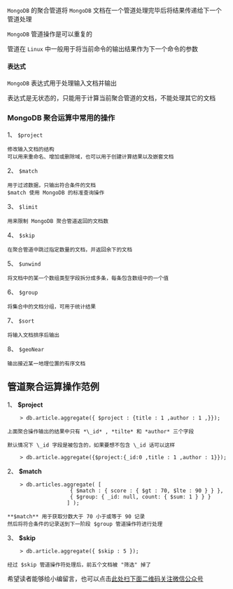 `MongoDB` 的聚合管道将 `MongoDB` 文档在一个管道处理完毕后将结果传递给下一个管道处理

`MongoDB` 管道操作是可以重复的

管道在 `Linux` 中一般用于将当前命令的输出结果作为下一个命令的参数

#### 表达式 ####

`MongoDB` 表达式用于处理输入文档并输出

表达式是无状态的，只能用于计算当前聚合管道的文档，不能处理其它的文档

### MongoDB 聚合运算中常用的操作 ###

1、  `$project`
    
    修改输入文档的结构  
    可以用来重命名、增加或删除域，也可以用于创建计算结果以及嵌套文档
2、  `$match`
    
    用于过滤数据，只输出符合条件的文档  
    $match 使用 MongoDB 的标准查询操作
3、  `$limit`
    
    用来限制 MongoDB 聚合管道返回的文档数
4、  `$skip`
    
    在聚合管道中跳过指定数量的文档，并返回余下的文档
5、  `$unwind`
    
    将文档中的某一个数组类型字段拆分成多条，每条包含数组中的一个值
6、  `$group`
    
    将集合中的文档分组，可用于统计结果
7、  `$sort`
    
    将输入文档排序后输出
8、  `$geoNear`
    
    输出接近某一地理位置的有序文档

## 管道聚合运算操作范例 ##

1、  **$project**  
      
    
    
```
    > db.article.aggregate({ $project : {title : 1 ,author : 1 ,}});
```
    
    上面聚合操作输出的结果中只有 *\_id* , *tilte* 和 *author* 三个字段
    
    默认情况下 \_id 字段是被包含的，如果要想不包含 \_id 话可以这样
    
```
    > db.article.aggregate({$project:{_id:0 ,title : 1 ,author : 1}});
```
2、  **$match**
    
```
    > db.articles.aggregate( [
                    { $match : { score : { $gt : 70, $lte : 90 } } },
                    { $group: { _id: null, count: { $sum: 1 } } }
                   ] );
```
    
    **$match** 用于获取分数大于 70 小于或等于 90 记录  
    然后将符合条件的记录送到下一阶段 $group 管道操作符进行处理
3、  **$skip**
    
```
    > db.article.aggregate({ $skip : 5 });
```
    
    经过 $skip 管道操作符处理后，前五个文档被 "筛选" 掉了


希望读者能够给小编留言，也可以点击[此处扫下面二维码关注微信公众号](https://www.ycbbs.vip/?p=28 "此处扫下面二维码关注微信公众号")